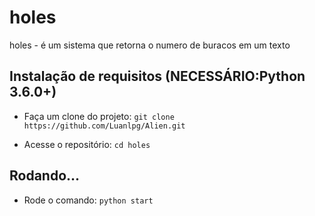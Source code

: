 # holes
holes - é um sistema que retorna o numero de buracos em um texto

## Instalação de requisitos (NECESSÁRIO:Python 3.6.0+)

- Faça um clone do projeto: `git clone https://github.com/Luanlpg/Alien.git`

- Acesse o repositório: `cd holes`

## Rodando...

- Rode o comando: `python start`
